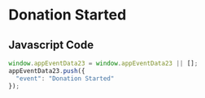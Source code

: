 # Donation Started

### 

## Javascript Code
```js
window.appEventData23 = window.appEventData23 || [];
appEventData23.push({
  "event": "Donation Started"
});
```




